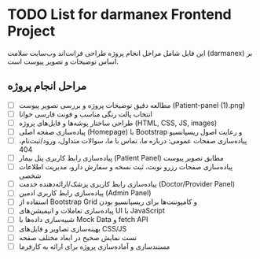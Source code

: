 # TODO List for darmanex Frontend Project

این فایل شامل مراحل انجام پروژه طراحی فرانت‌اند وب‌سایت سلامت (darmanex) بر اساس توضیحات و تصویر پیوست است.

## مراحل انجام پروژه

- [ ] مطالعه دقیق توضیحات پروژه و بررسی تصویر پیوست (Patient-panel (1).png)
- [ ] انتخاب پالت رنگی مناسب و فونت فارسی خوانا
- [ ] طراحی ساختار پوشه‌ها و فایل‌های پروژه (HTML, CSS, JS, images)
- [ ] پیاده‌سازی صفحه اصلی (Homepage) با Bootstrap و رعایت اصول ریسپانسیو
- [ ] پیاده‌سازی صفحات عمومی: درباره ما، تماس با ما، سوالات متداول، ورود/ثبت‌نام، 404
- [ ] پیاده‌سازی رابط کاربری پنل بیمار (Patient Panel) مطابق تصویر پیوست
- [ ] پیاده‌سازی صفحات رزرو نوبت، ثبت نسخه و سفارش دارو، مدیریت اطلاعات شخصی
- [ ] پیاده‌سازی رابط کاربری پزشک/ارائه‌دهنده خدمت (Doctor/Provider Panel)
- [ ] پیاده‌سازی رابط کاربری ادمین (Admin Panel)
- [ ] استفاده از Bootstrap Grid و کامپوننت‌ها برای ریسپانسیو بودن
- [ ] پیاده‌سازی تعاملات و انیمیشن‌های UI با JavaScript
- [ ] شبیه‌سازی داده‌ها با Mock Data و fetch API
- [ ] بهینه‌سازی تصاویر و فایل‌های CSS/JS
- [ ] تست نمایش صحیح در ابعاد مختلف صفحه
- [ ] مستندسازی و آماده‌سازی پروژه برای ارائه به کارفرما 